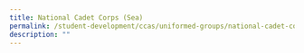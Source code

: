 ```yaml
---
title: National Cadet Corps (Sea)
permalink: /student-development/ccas/uniformed-groups/national-cadet-corps-sea/
description: ""
---
```

